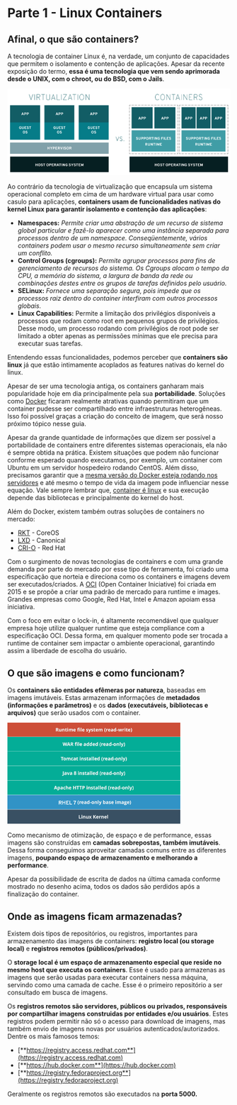 # Parte 1 - Linux Containers

## Afinal, o que são containers?

A tecnologia de container Linux é, na verdade, um conjunto de capacidades que permitem o isolamento e contenção de aplicações. Apesar da recente exposição do termo, **essa é uma tecnologia que vem sendo aprimorada desde o UNIX, com o chroot, ou do BSD, com o Jails**.

![](https://raw.githubusercontent.com/guaxinim/test-drive-openshift/master/gitbook/assets/virtualization-vs-containers.png)

Ao contrário da tecnologia de virtualização que encapsula um sistema operacional completo em cima de um hardware virtual para usar como casulo para aplicações, **containers usam de funcionalidades nativas do kernel Linux para garantir isolamento e contenção das aplicações**:

* **Namespaces:** _Permite criar uma abstração de um recurso de sistema global particular e fazê-lo aparecer como uma instância separada para processos dentro de um namespace. Conseqüentemente, vários containers podem usar o mesmo recurso simultaneamente sem criar um conflito._
* **Control Groups \(cgroups\):** _Permite agrupar processos para fins de gerenciamento de recursos do sistema. Os Cgroups alocam o tempo da CPU, a memória do sistema, a largura de banda da rede ou combinações destes entre os grupos de tarefas definidos pelo usuário._
* **SELinux:** _Fornece uma separação segura, pois impede que os processos raiz dentro do container interfiram com outros processos globais._
* **Linux Capabilities:** Permite a limitação dos privilégios disponíveis a processos que rodam como root em pequenos grupos de privilégios. Desse modo, um processo rodando com privilégios de root pode ser limitado a obter apenas as permissões mínimas que ele precisa para executar suas tarefas.

Entendendo essas funcionalidades, podemos perceber que **containers são linux** já que estão intimamente acoplados as features nativas do kernel do linux.

Apesar de ser uma tecnologia antiga, os containers ganharam mais popularidade hoje em dia principalmente pela sua **portabilidade**. Soluções como [Docker](https://www.docker.com/) ficaram realmente atrativas quando permitiram que um container pudesse ser compartilhado entre infraestruturas heterogêneas. Isso foi possível graças a criação do conceito de imagem, que será nosso próximo tópico nesse guia.

Apesar da grande quantidade de informações que dizem ser possível a portabilidade de containers entre diferentes sistemas operacionais, ela não é sempre obtida na prática. Existem situações que podem não funcionar conforme esperado quando executamos, por exemplo, um container com Ubuntu em um servidor hospedeiro rodando CentOS. Além disso, precisamos garantir que a [mesma versão do Docker esteja rodando nos servidores](https://www.infoworld.com/article/3223073/containers/what-does-container-portability-really-mean.html) e até mesmo o tempo de vida da imagem pode influenciar nesse equação. Vale sempre lembrar que, [container é linux](https://www.redhat.com/en/blog/containers-are-linux) e sua execução depende das bibliotecas e principalmente do kernel do host.

Além do Docker, existem também outras soluções de containers no mercado:

* [RKT](https://coreos.com/rkt/) - CoreOS
* [LXD](https://www.ubuntu.com/containers/lxd) - Canonical
* [CRI-O](https://cri-o.io/) - Red Hat

Com o surgimento de novas tecnologias de containers e com uma grande demanda por parte do mercado por esse tipo de ferramenta, foi criado uma especificação que norteia e direciona como os containers e imagens devem ser executados/criados. A [OCI](https://www.opencontainers.org/) \(Open Container Iniciative\) foi criada em 2015 e se propõe a criar uma padrão de mercado para runtime e images. Grandes empresas como Google, Red Hat, Intel e Amazon apoiam essa iniciativa.

Com o foco em evitar o lock-in, é altamente recomendável que qualquer empresa hoje utilize qualquer runtime que esteja compliance com a especificação OCI. Dessa forma, em qualquer momento pode ser trocada a runtime de container sem impactar o ambiente operacional, garantindo assim a liberdade de escolha do usuário.

## O que são imagens e como funcionam?

Os **containers são entidades efêmeras por natureza**, baseadas em imagens imutáveis. Estas armazenam informações de **metadados \(informações e parâmetros\)** e os **dados \(executáveis, bibliotecas e arquivos\)** que serão usados com o container.

![](https://raw.githubusercontent.com/guaxinim/test-drive-openshift/master/gitbook/assets/docker-layered-filesystem.png)

Como mecanismo de otimização, de espaço e de performance, essas imagens são construídas em **camadas sobrepostas, também imutáveis**. Dessa forma conseguimos aproveitar camadas comuns entre as diferentes imagens, **poupando espaço de armazenamento e melhorando a performance**.

Apesar da possibilidade de escrita de dados na última camada conforme mostrado no desenho acima, todos os dados são perdidos após a finalização do container.

## Onde as imagens ficam armazenadas?

Existem dois tipos de repositórios, ou registros, importantes para armazenamento das imagens de containers: **registro local \(ou storage local\)** e **registros remotos \(públicos/privados\)**.

O **storage local é um espaço de armazenamento especial que reside no mesmo host que executa os containers**. Esse é usado para armazenas as imagens que serão usadas para executar containers nessa máquina, servindo como uma camada de cache. Esse é o primeiro repositório a ser consultado em busca de imagens.

Os **registros remotos são servidores, públicos ou privados, responsáveis por compartilhar imagens construidas por entidades e/ou usuários**. Estes registros podem permitir não só o acesso para download de imagens, mas também envio de imagens novas por usuários autenticados/autorizados. Dentre os mais famosos temos:

* [**https://registry.access.redhat.com**](https://registry.access.redhat.com)
* [**https://hub.docker.com**](https://hub.docker.com)
* [**https://registry.fedoraproject.org**](https://registry.fedoraproject.org)

Geralmente os registros remotos são executados na **porta 5000.**

